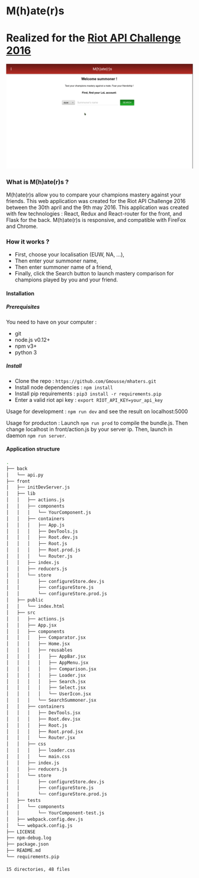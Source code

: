 M(h)ate(r)s
===========
Realized for the [Riot API Challenge 2016](https://developer.riotgames.com/discussion/announcements/show/eoq3tZd1)
===========


![A screenshot of your package](https://raw.githubusercontent.com/Gmousse/mhaters/master/screenshots/anim.gif)

### What is M(h)ate(r)s ?

M(h)ate(r)s allow you to compare your champions mastery against your friends.
This web application was created for the Riot API Challenge 2016 between the 30th april and the 9th may 2016.
This application was created with few technologies : React, Redux and React-router for the front, and Flask for the back.
M(h)ate(r)s is responsive, and compatible with FireFox and Chrome.


### How it works ?
- First, choose your localisation (EUW, NA, ...),
- Then enter your summoner name,
- Then enter summoner name of a friend,
- Finally, click the Search button to launch mastery comparison for champions played by you and your friend.

#### Installation
##### Prerequisites
You need to have on your computer :
- git
- node.js v0.12+
- npm v3+
- python 3

##### Install
- Clone the repo : ```https://github.com/Gmousse/mhaters.git```
- Install node dependencies : ```npm install```
- Install pip requirements : ```pip3 install -r requirements.pip```
- Enter a valid riot api key : ```export RIOT_API_KEY=your_api_key```

Usage for development : ```npm run dev``` and see the result on localhost:5000

Usage for producton : Launch ```npm run prod``` to compile the bundle.js. Then change localhost in front/action.js by your server ip. Then, launch in daemon ```npm run server```.

#### Application structure
```bash
.
├── back
│   └── api.py
├── front
│   ├── initDevServer.js
│   ├── lib
│   │   ├── actions.js
│   │   ├── components
│   │   │   └── YourComponent.js
│   │   ├── containers
│   │   │   ├── App.js
│   │   │   ├── DevTools.js
│   │   │   ├── Root.dev.js
│   │   │   ├── Root.js
│   │   │   ├── Root.prod.js
│   │   │   └── Router.js
│   │   ├── index.js
│   │   ├── reducers.js
│   │   └── store
│   │       ├── configureStore.dev.js
│   │       ├── configureStore.js
│   │       └── configureStore.prod.js
│   ├── public
│   │   └── index.html
│   ├── src
│   │   ├── actions.js
│   │   ├── App.jsx
│   │   ├── components
│   │   │   ├── Comparator.jsx
│   │   │   ├── Home.jsx
│   │   │   ├── reusables
│   │   │   │   ├── AppBar.jsx
│   │   │   │   ├── AppMenu.jsx
│   │   │   │   ├── Comparison.jsx
│   │   │   │   ├── Loader.jsx
│   │   │   │   ├── Search.jsx
│   │   │   │   ├── Select.jsx
│   │   │   │   └── UserIcon.jsx
│   │   │   └── SearchSummoner.jsx
│   │   ├── containers
│   │   │   ├── DevTools.jsx
│   │   │   ├── Root.dev.jsx
│   │   │   ├── Root.js
│   │   │   ├── Root.prod.jsx
│   │   │   └── Router.jsx
│   │   ├── css
│   │   │   ├── loader.css
│   │   │   └── main.css
│   │   ├── index.js
│   │   ├── reducers.js
│   │   └── store
│   │       ├── configureStore.dev.js
│   │       ├── configureStore.js
│   │       └── configureStore.prod.js
│   ├── tests
│   │   └── components
│   │       └── YourComponent-test.js
│   ├── webpack.config.dev.js
│   └── webpack.config.js
├── LICENSE
├── npm-debug.log
├── package.json
├── README.md
└── requirements.pip

15 directories, 48 files
```
